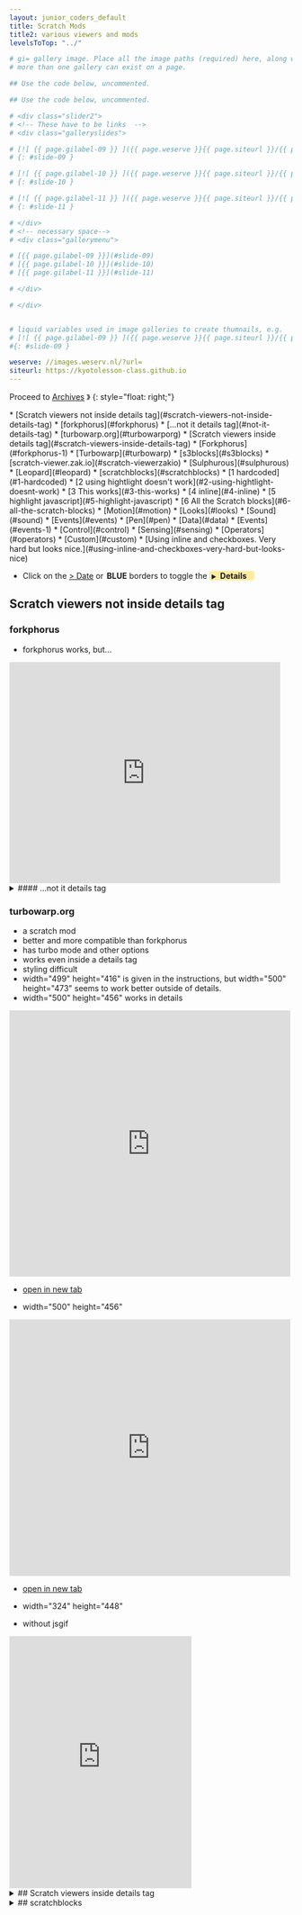 ```yaml
---
layout: junior_coders_default
title: Scratch Mods
title2: various viewers and mods
levelsToTop: "../"

# gi= gallery image. Place all the image paths (required) here, along with an (optional) label (goes above the image)then paste the raw markdown in teh appropriate place.
# more than one gallery can exist on a page.

## Use the code below, uncommented.

## Use the code below, uncommented.

# <div class="slider2">
# <!-- These have to be links  -->
# <div class="galleryslides">

# [![ {{ page.gilabel-09 }} ]({{ page.weserve }}{{ page.siteurl }}/{{ page.dir }}{{ page.giurl-09 }}&w=477 )](./{{ page.giurl-09 }}){: target="_blank"}
# {: #slide-09 }

# [![ {{ page.gilabel-10 }} ]({{ page.weserve }}{{ page.siteurl }}/{{ page.dir }}{{ page.giurl-10 }}&w=477 )](./{{ page.giurl-10 }}){: target="_blank"}
# {: #slide-10 }

# [![ {{ page.gilabel-11 }} ]({{ page.weserve }}{{ page.siteurl }}/{{ page.dir }}{{ page.giurl-11 }}&w=477 )](./{{ page.giurl-11 }}){: target="_blank"}
# {: #slide-11 }

# </div>
# <!-- necessary space-->
# <div class="gallerymenu">

# [{{ page.gilabel-09 }}](#slide-09) 
# [{{ page.gilabel-10 }}](#slide-10)  
# [{{ page.gilabel-11 }}](#slide-11) 

# </div>

# </div>


# liquid variables used in image galleries to create thumnails, e.g.
# [![ {{ page.gilabel-09 }} ]({{ page.weserve }}{{ page.siteurl }}/{{ page.dir }}{{ page.giurl-09 }}&w=477 )](./{{ page.giurl-09 }}){: target="_blank"}
#{: #slide-09 }

weserve: //images.weserv.nl/?url=
siteurl: https://kyotolesson-class.github.io
---
```



 
Proceed to [Archives](./a_mon0500pm-Archives.html) 》 
{: style="float: right;"}
<br clear="both">

<div id="toc">
* [Scratch viewers not inside details tag](#scratch-viewers-not-inside-details-tag)
  * [forkphorus](#forkphorus)
    * [...not it details tag](#not-it-details-tag)
  * [turbowarp.org](#turbowarporg)
* [Scratch viewers inside details tag](#scratch-viewers-inside-details-tag)
  * [Forkphorus](#forkphorus-1)
  * [Turbowarp](#turbowarp)
  * [s3blocks](#s3blocks)
  * [scratch-viewer.zak.io](#scratch-viewerzakio)
  * [Sulphurous](#sulphurous)
  * [Leopard](#leopard)
* [scratchblocks](#scratchblocks)
  * [1 hardcoded](#1-hardcoded)
  * [2 using hightlight doesn't work](#2-using-hightlight-doesnt-work)
  * [3 This works](#3-this-works)
  * [4 inline](#4-inline)
  * [5 highlight javascript](#5-highlight-javascript)
  * [6 All the Scratch blocks](#6-all-the-scratch-blocks)
    * [Motion](#motion)
    * [Looks](#looks)
    * [Sound](#sound)
    * [Events](#events)
    * [Pen](#pen)
    * [Data](#data)
    * [Events](#events-1)
    * [Control](#control)
    * [Sensing](#sensing)
    * [Operators](#operators)
    * [Custom](#custom)
      * [Using inline and checkboxes. Very hard but looks nice.](#using-inline-and-checkboxes-very-hard-but-looks-nice)

</div>

* Click on the [> Date]() or <span style="color: var(--borderblue);  border-left: 9px solid var(--borderblue)!important;border-radius: 4px 4px; font-weight: bold; padding-left: 2px;">BLUE</span> borders to toggle the <span style="background-color:#ffeca0; border-left: 10px solid var(--borderblue) !important;border-radius: 4px 4px;"><b>  &nbsp;<span style="font-size: 70%">▶︎</span>&nbsp;&nbsp;Details&nbsp;&nbsp;&nbsp;&nbsp;</b></span>


## Scratch viewers not inside details tag

### forkphorus


* forkphorus works, but...

<iframe src="https://forkphorus.github.io/embed.html?id=420456768&auto-start=false&light-content=false" width="482" height="393" allowfullscreen="true" allowtransparency="true" style="border:none;"></iframe>

<details closed>
<summary>#### ...not it details tag
</summary>

#### ...not it details tag

<iframe src="https://forkphorus.github.io/embed.html?id=420456768&auto-start=false&light-content=false" width="482" height="393" allowfullscreen="true" allowtransparency="true" style="border:none;"></iframe>

</details>

### turbowarp.org

* a scratch mod 
* better and more compatible than forkphorus 
* has turbo mode and other options
* works even inside a details tag 
* styling difficult
* width="499" height="416"  is given in the instructions, but width="500" height="473"  seems to work better outside of details.
* width="500" height="456" works in details

<iframe src="https://turbowarp.org/embed.html#420456768" width="500" height="473"   allowtransparency="true" frameborder="0" scrolling="no" allowfullscreen></iframe>

* [open in new tab](https://turbowarp.org/#420456768)

* width="500" height="456" 

<iframe src="https://turbowarp.org/embed.html#420456768" width="500" height="456"    allowtransparency="true" frameborder="0" scrolling="no" allowfullscreen></iframe>

* [open in new tab](https://turbowarp.org/#420456768)


* width="324" height="448" 
* without jsgif

<iframe src="https://turbowarp.org/embed.html#420456768"  width="324" height="448"  allowtransparency="true" frameborder="0" scrolling="no" allowfullscreen></iframe>



<details closed>
<summary>## Scratch viewers inside details tag
</summary>

## Scratch viewers inside details tag

### Forkphorus

* version 3 upgrade of [Phoshorus](https://phosphorus.github.io/)
* doesn't work inside details for some reason!
* width="482" height="393"

<iframe src="https://forkphorus.github.io/embed.html?id=420456768&auto-start=true&light-content=false" width="482" height="393" allowfullscreen="true" allowtransparency="true" style="border:none;"></iframe>

[https://forkphorus.github.io/app.html?id=429283651
](https://forkphorus.github.io/app.html?id=429167079)



### Turbowarp 

* width="324" height="448" 
* without jsgif

<iframe src="https://turbowarp.org/embed.html#420456768"  width="324" height="448"  allowtransparency="true" frameborder="0" scrolling="no" allowfullscreen></iframe>


* height="456" width="500"  
* with jsgif

* [open in new tab](https://turbowarp.org/#420456768)
<iframe src="https://turbowarp.org/embed.html#420456768"  height="456" width="500"  allowtransparency="true" frameborder="0" scrolling="no" allowfullscreen></iframe>
{: .jsgif}

* width="500" height="456"  
* with jsgif

* [open in new tab](https://turbowarp.org/#420456768)
<iframe src="https://turbowarp.org/embed.html#420456768" width="500" height="456"   allowtransparency="true" frameborder="0" scrolling="no" allowfullscreen></iframe>
{: .jsgif}


* height="456" width="500"  
* without jsgif

* [open in new tab](https://turbowarp.org/#420456768)
<iframe src="https://turbowarp.org/embed.html#420456768"  height="456" width="500"  allowtransparency="true" frameborder="0" scrolling="no" allowfullscreen></iframe>


* width="324" height="432" 
* with jsgif
  
<iframe src="https://scratch.mit.edu/projects/420456768/embed" allowtransparency="true" width="324" height="432" frameborder="0" scrolling="no" allowfullscreen></iframe>
{: .jsgif}

* width="540" height="405" 
* with jsgif

<iframe src="https://scratch.mit.edu/projects/420456768/embed" allowtransparency="true" width="540" height="405" frameborder="0" scrolling="no" allowfullscreen></iframe>
{: .jsgif}

### s3blocks

* a Reverse scratch generator

https://s3blocks.github.io/generator/?id=423771093

where the id is the id of the **shared** project.

https://scratch.mit.edu/projects/423771093/editor

### scratch-viewer.zak.io

* a variant of Forkphorus
* <https://github.com/zakkolar/scratch-project-viewer>
* accepts title and caption
* haven't figured out how to size these properly in the iframe
* works without caption, if   "height: -webkit-fill-available;" is added to style
* with caption, scrolling happens

<https://scratch-viewer.zak.io/view#project=430060690&caption=this%20is%20a%20caption&title=our%20project&showDownload=true&backgroundColor=%23f8f9be>

<https://scratch-viewer.zak.io/view#project=430060690&caption=this%20is%20a%20caption&title=our%20project&w=100%25&showDownload=true&backgroundColor=%23f8f9be>

<style>
.f1 {
    font-size: .5rem!important;
}

</style>

<iframe src="https://scratch-viewer.zak.io/view#project=430060690&caption=this%20is%20a%20caption&title=our%20project&w=500&showDownload=true&backgroundColor=%23f8f9be" width="482" height="393"   allowfullscreen="true" allowtransparency="true" style=""></iframe>
{: .jsgif}

* with  "height: -webkit-fill-available;" 

<iframe src="https://scratch-viewer.zak.io/view#project=430060690&caption=this%20is%20a%20caption&title=our%20project&w=500&showDownload=true&backgroundColor=%23f8f9be" width="500" height="456" style="height: -webkit-fill-available;" allowfullscreen="true" allowtransparency="true" ></iframe>
{: .jsgif}

* attempt to use new height value to make room for 2-line title. seems to max out at 644.

<iframe src="https://scratch-viewer.zak.io/view#project=420456768&title=Emotional%20Monsters!&caption=Mario%20Kart&w=500&h=456&showDownload=false&backgroundColor=%23f8f9be" width="500" height="700"  style="height: -webkit-fill-available;"  allowfullscreen="true" allowtransparency="true" ></iframe>
{: .jsgif}

https://scratch-viewer.zak.io/view#project=420456768&title=Emotional%20Monsters!&w=499&h=416



### Sulphurous

* seems to only work on sb2

<script src='https://sulfurous.aau.at/js/embed.js?id=430129999&resolution-x=480&resolution-y=360&auto-start=true&light-content=false'></script>

### Leopard

* converts scratch to javascript

https://leopardjs.now.sh/

</details>

<details>
<summary>## scratchblocks
</summary>

## scratchblocks

* scratchblocks-v3.5-min.js, a scratchblock renderer

I use the .msb ("my scratch blocks") class to trigger scratchblock-rendering via scratchblocks-v3.5-min.js to generate beautiful scratch blocks


### 1 hardcoded
<pre class="msb">
when green flag clicked
forever
    turn cw (15) degrees
    say [Hello!] for (2) seconds
    if <mouse down?> then
        change [mouse clicks v] by (1)
    end
end
</pre>

### 2 using hightlight doesn't work

{% highlight msb %}
when green flag clicked
forever
    turn cw (15) degrees
    say [Hello!] for (2) seconds
    if <mouse down?> then
        change [mouse clicks v] by (1)
    end
end
{% endhighlight %}

### 3 This works

```
when green flag clicked
forever
    turn cw (15) degrees
    say [Hello!] for (2) seconds
    if <mouse down?> then
        change [mouse clicks v] by (1)
    end
end

jump0

define jump
repeat (10)
    change y by (4)
end

jump
```

```
when green flag clicked
forever
    turn cw (15) degrees
    say [Hello!] for (2) seconds
    if <mouse down?> then
        change [mouse clicks v] by (1)
    end
end

jump0

define jump
repeat (10)
    change y by (4)
end

jump
```
{: .msb}


### 4 inline 

This `change y by (4)`{: .msb} is a code change codeblock.

This `when green flag clicked`{: .msb} is a code change codeblock.

### 5 highlight javascript

{% highlight javascript %}
function sayHello(name) {
  if (!name) {
    console.log('Hello World');
  } else {
    console.log(`Hello ${name}`);
  }  
}  
{% endhighlight %}

### 6 All the Scratch blocks

#### Motion

{::options parse_block_html="false" /}

```
move (10) steps
turn cw (15) degrees
turn ccw (15) degrees

go to [mouse-pointer v]
go to [random position v]
go to x: (0) y: (0)

glide (1) secs to [random position v]
glide (1) secs to [mouse-pointer v]
glide (1) secs to x: (0) y: (0)

point in direction (90)
point towards [mouse-pointer v]
point towards (Sprite1)

change x by (10)
set x to (0)

change y by (10)
set y to (0)

if on edge, bounce

set rotation style [left-right v]
set rotation style [don't rotate v]
set rotation style [all around v]

[ ] (x position)
[ ] (y position)
[ ] (direction)

```
{: .msb}


#### Looks

```
say (hello) for (2) seconds
say (hello)
think (Hmmm...) for (2) seconds
think (Hmmm...) 

switch costume to [costume2 v]
next costume

switch backdrop to [backdrop2 v]
switch backdrop to [next backdrop v]
switch backdrop to [previous backdrop v]
switch backdrop to [random backdrop v]
next backdrop


change size by (10)
set size to (100) %

change [color v] effect by (10)
change [fisheye v] effect by (25)
change [whirl v] effect by (25)
change [pixelate v] effect by (25)
change [mosaic v] effect by (25)
change [brightness v] effect by (25)
change [ghost v] effect by (25)

set [color v] effect to (0)

clear graphic effects

show 
hide 

go to [front v] layer
go to [back v] layer

go [forward v] (1) layers
go [back v] (1) layers

[ ] (costume [number v])
[ ] (costume [name v])

[ ] (backdrop [number v])
[ ] (backdrop [name v])
  
[ ] (size)
  
  
  
```
{: .msb}

#### Sound

```
play sound [meow v] until done
play sound [meow v]

stop all sounds

change [pitch v] effect by (10)
change [pan left/right v] effect by (10)

set [pitch v] effect to (10)
set [pan left/right v] effect to (100)

clear sound effects

change volume by (10)
set volume to (100) %

[] (volume)
```
{: .msb}

#### Events

```


play drum [(1) Snare Drum v] for (0.25) beats
rest for (0.25) beats

play note (60) for (0.25) beats
set instrument to [(1) Piano v]


set tempo to (60) 

change tempo by (20)

[ ]  (tempo)
```
{: .msb}

#### Pen

```
erase all
stamp 

pen down
pen up

set pen color to (#ff00ff)
change pen [color v] by (10)
change pen [saturation v] by (10)
change pen [brightness v] by (10)
change pen [transparency v] by (10)

set pen [color v] by (10)
set pen [saturation v] by (10)
set pen [brightness v] by (10)
set pen [transparency v] by (10)

change pen size by (1)
set pen size to (1)

```
{: .msb}

#### Data

```

set score to "0"
change score by 1
show variable score
hide variable score

  (score)
add "thing" to groceries
delete 1 of groceries
insert "thing" at 1 of groceries
replace item 1 of groceries with "thing"

  (item 1 of groceries)
  (length of groceries)
  <groceries contains "thing"?>

show list groceries
hide list groceries

  (groceries)

  ```
{: .msb}

#### Events

```

when flag clicked
when space key pressed
when this sprite clicked
when backdrop switches to "backdrop1"

when loudness > 10

when I receive "message1"
broadcast "message1"
broadcast "message1" and wait

```
{: .msb}

#### Control

```

wait 1 secs

repeat 10
	...
end

forever
	...
end

if <> then
	...
end

if <> then
	...
else
	...
end

wait until <>

repeat until <>
	...
end

stop all
stop this script
stop other scripts in sprite
stop other scripts in stage						// [Stage only]

when I start as a clone
create clone of myself
create clone of "Sprite1"
delete this clone
```
{: .msb}

#### Sensing

```

  <touching mouse-pointer?>
  <touching edge?>
  <touching "Sprite1"?>
  <touching color #ff00ff?>
  <color #ff00ff is touching #00ff00?>
  (distance to mouse-pointer)
  (distance to "Sprite1")

ask "What's your name?" and wait
  (answer)

  <key space pressed?>
  <mouse down?>
  (mouse x)
  (mouse y)

  (loudness)

  (video motion on Stage)
  (video direction on this sprite)
turn video off
turn video on
turn video on-flipped
set video transparency to 50%

  (timer)
reset timer

  (x position of "Sprite2")
  (y position of "Sprite2")
  (direction of "Sprite2")
  (costume # of "Sprite2")
  (costume name of "Sprite2")
  (size of "Sprite2")
  (volume of "Sprite2")
  (backdrop # of Stage)
  (backdrop name of Stage)
  (volume of Stage)

  (current year)
  (current month)
  (current date)
  (current day of week)
  (current hour)
  (current minute)
  (current second)
  (days since 2000)
  (username)




```
{: .msb}

#### Operators

```
  (2 + 2)
  (2 - 2)
  (2 * 2)
  (2 / 2)

  (pick random 1 to 10)

  <_ < _>
  <_ = _>
  <_ > _>

  <<> and <>>
  <<> or <>>
  <not <>>

  (join "hello " "world")
  (join (x position) (y position))
  (letter 1 of "world")
  (length of "world")

  (10 mod 3)
  (round 3.14)

  (sqrt of 9)
  (abs of 9)
  (floor of 9)
  (ceiling of 9)
  (sin of 9)
  (cos of 9)
  (tan of 9)
  (asin of 9)
  (acos of 9)
  (atan of 9)
  (ln of 9)
  (log of 9)
  (e ^ of 9)
  (10 ^ of 9)
```
{: .msb}

#### Custom

```
define dance (number) [string] <boolean>
...

dance 42 "Hello world!" 0=1

```
{: .msb}

##### Using inline and checkboxes. Very hard but looks nice.

<style>

ul.msb {
    list-style-type: none;
    /* margin-left: -40px; */
    /* padding: 0px; */
    margin-block-start: 0em;
    margin-block-end: 0em;
    margin-inline-start: 0px;
    margin-inline-end: 0px;
    padding-inline-start: 0px;
    list-style-image: none;
    padding: 0px 15px 15px;
    margin: 0px 0x 20px;
    border-radius: 3px;
    border: 1px solid #c7c7c7;
    background: var(--menuBG);
}

ul.msb0 li {
    list-style-type: none;
    /* margin-left: -40px; */
    /* padding: 0px; */
    margin-block-start: 0em;
    margin-block-end: 0em;
    margin-inline-start: 0px;
    margin-inline-end: 0px;
    padding-inline-start: 0px;
    list-style-image: none;
}

</style>

- [ ] `(x position)`{: .msb}
- [ ] `(y position)`{: .msb}
- [ ] `(direction)`{: .msb}
{: .msb}

</details> 
